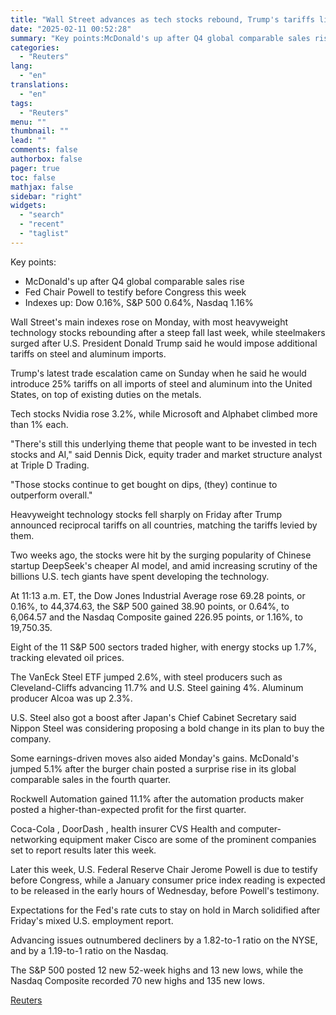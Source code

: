 ```yaml
---
title: "Wall Street advances as tech stocks rebound, Trump's tariffs lift steelmakers"
date: "2025-02-11 00:52:28"
summary: "Key points:McDonald's up after Q4 global comparable sales riseFed Chair Powell to testify before Congress this weekIndexes up: Dow 0.16%, S&amp;P 500 0.64%, Nasdaq 1.16% Wall Street's main indexes rose on Monday, with most heavyweight technology stocks rebounding after a steep fall last week, while steelmakers surged after U.S. President..."
categories:
  - "Reuters"
lang:
  - "en"
translations:
  - "en"
tags:
  - "Reuters"
menu: ""
thumbnail: ""
lead: ""
comments: false
authorbox: false
pager: true
toc: false
mathjax: false
sidebar: "right"
widgets:
  - "search"
  - "recent"
  - "taglist"
---
```


Key points:

* McDonald's up after Q4 global comparable sales rise
* Fed Chair Powell to testify before Congress this week
* Indexes up: Dow 0.16%, S&P 500 0.64%, Nasdaq 1.16%

Wall Street's main indexes rose on Monday, with most heavyweight technology stocks rebounding after a steep fall last week, while steelmakers surged after U.S. President Donald Trump said he would impose additional tariffs on steel and aluminum imports.

Trump's latest trade escalation came on Sunday when he said he would introduce 25% tariffs on all imports of steel and aluminum into the United States, on top of existing duties on the metals.

Tech stocks Nvidia rose 3.2%, while Microsoft and Alphabet climbed more than 1% each.

"There's still this underlying theme that people want to be invested in tech stocks and AI," said Dennis Dick, equity trader and market structure analyst at Triple D Trading.

"Those stocks continue to get bought on dips, (they) continue to outperform overall."

Heavyweight technology stocks fell sharply on Friday after Trump announced reciprocal tariffs on all countries, matching the tariffs levied by them.

Two weeks ago, the stocks were hit by the surging popularity of Chinese startup DeepSeek's cheaper AI model, and amid increasing scrutiny of the billions U.S. tech giants have spent developing the technology.

At 11:13 a.m. ET, the Dow Jones Industrial Average rose 69.28 points, or 0.16%, to 44,374.63, the S&P 500 gained 38.90 points, or 0.64%, to 6,064.57 and the Nasdaq Composite gained 226.95 points, or 1.16%, to 19,750.35.

Eight of the 11 S&P 500 sectors traded higher, with energy stocks up 1.7%, tracking elevated oil prices.

The VanEck Steel ETF jumped 2.6%, with steel producers such as Cleveland-Cliffs advancing 11.7% and U.S. Steel gaining 4%. Aluminum producer Alcoa was up 2.3%.

U.S. Steel also got a boost after Japan's Chief Cabinet Secretary said Nippon Steel was considering proposing a bold change in its plan to buy the company.

Some earnings-driven moves also aided Monday's gains. McDonald's jumped 5.1% after the burger chain posted a surprise rise in its global comparable sales in the fourth quarter.

Rockwell Automation gained 11.1% after the automation products maker posted a higher-than-expected profit for the first quarter.

Coca-Cola , DoorDash , health insurer CVS Health and computer-networking equipment maker Cisco are some of the prominent companies set to report results later this week.

Later this week, U.S. Federal Reserve Chair Jerome Powell is due to testify before Congress, while a January consumer price index reading is expected to be released in the early hours of Wednesday, before Powell's testimony.

Expectations for the Fed's rate cuts to stay on hold in March solidified after Friday's mixed U.S. employment report.

Advancing issues outnumbered decliners by a 1.82-to-1 ratio on the NYSE, and by a 1.19-to-1 ratio on the Nasdaq.

The S&P 500 posted 12 new 52-week highs and 13 new lows, while the Nasdaq Composite recorded 70 new highs and 135 new lows.

[Reuters](https://www.tradingview.com/news/reuters.com,2025:newsml_L4N3P11CW:0-wall-street-advances-as-tech-stocks-rebound-trump-s-tariffs-lift-steelmakers/)
